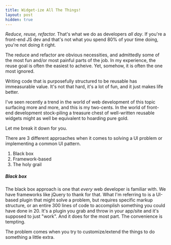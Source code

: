 ```yaml
---
title: Widget-ize All The Things!
layout: post
hidden: true
---
```


*Reduce, reuse, refactor.* That's what we do as developers _all day_.
If you're a front-end JS dev and that's not what you spend 80% of your time
doing, you're not doing it right.

The reduce and refactor are obvious necessities, and admittedly some of the most fun and/or
most painful parts of the job. In my experience, the reuse goal is often the easiest to acheive.
Yet, somehow, it is often the one most ignored.

Writing code that is purposefully structured to be reusable has immeasurable value. It's not that hard,
it's a lot of fun, and it just makes life better.

I've seen recently a trend in the world of web development of this topic surfacing
more and more, and this is my two-cents. In the world of front-end development stock-piling
a treasure chest of well-written reusable widgets might as well be equivalent to hoarding pure gold.

Let me break it down for you.

There are 3 different approaches when it comes to solving a UI problem or implementing a common UI pattern.

1. Black box
2. Framework-based
3. The holy grail

##### Black box

The black box approach is one that _every_ web developer is familiar with. We have frameworks like jQuery to
thank for that. What I'm referring to is a UI-based plugin that might solve a problem, but requires specific
markup structure,
or an entire 300 lines of code to accomplish something you could have done in 20. It's a plugin you grab and throw
in your app/site and it's supposed to just "work". And it does for the most part. The convenience is tempting.

The problem comes when you try to customize/extend the things to do something a little extra.
